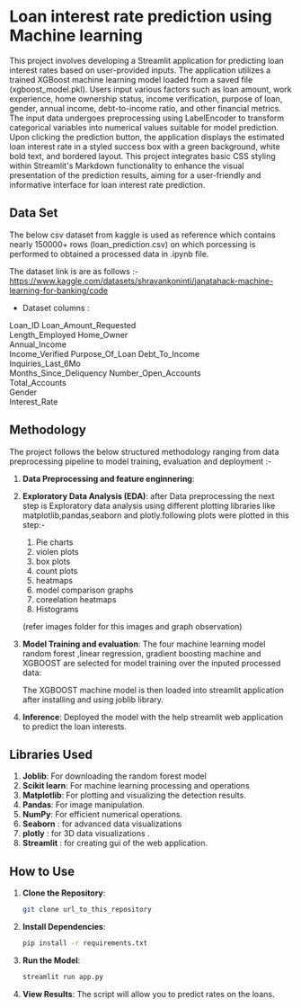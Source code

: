 #  Loan interest rate prediction using Machine learning

This project involves developing a Streamlit application for predicting loan interest rates based on user-provided inputs. The application utilizes a trained XGBoost machine learning model loaded from a saved file (xgboost_model.pkl). Users input various factors such as loan amount, work experience, home ownership status, income verification, purpose of loan, gender, annual income, debt-to-income ratio, and other financial metrics. The input data undergoes preprocessing using LabelEncoder to transform categorical variables into numerical values suitable for model prediction. Upon clicking the prediction button, the application displays the estimated loan interest rate in a styled success box with a green background, white bold text, and bordered layout. This project integrates basic CSS styling within Streamlit's Markdown functionality to enhance the visual presentation of the prediction results, aiming for a user-friendly and informative interface for loan interest rate prediction.

## Data Set

The below csv dataset from kaggle is used as reference which contains nearly 150000+ rows (loan_prediction.csv) on which porcessing is performed to obtained a  processed data in .ipynb file.

The dataset link is are as follows :-
https://www.kaggle.com/datasets/shravankoninti/janatahack-machine-learning-for-banking/code

- Dataset columns :

Loan_ID	
Loan_Amount_Requested	
Length_Employed	
Home_Owner	
Annual_Income	
Income_Verified	
Purpose_Of_Loan	
Debt_To_Income	
Inquiries_Last_6Mo	
Months_Since_Deliquency	
Number_Open_Accounts	
Total_Accounts	
Gender	
Interest_Rate

## Methodology

The project follows the below structured methodology ranging from data preprocessing pipeline to model training, evaluation and deployment :-

1. **Data Preprocessing and feature enginnering**: 
2. **Exploratory Data Analysis (EDA)**:
    after Data preprocessing the next step is Exploratory  data analysis using different plotting libraries like matplotlib,pandas,seaborn and plotly.following plots were plotted in this step:-
    1) Pie charts
    2) violen plots
    3) box plots
    4) count plots
    5) heatmaps
    6) model comparison graphs
    7) coreelation heatmaps
    8) Histograms

    (refer images folder for this images and graph observation)
  

4. **Model Training and evaluation**: 
     The four machine learning model random forest ,linear regression, gradient boosting machine and XGBOOST are selected for model training over the inputed processed data:
    
     The  XGBOOST machine model is then loaded into streamlit application after installing and using joblib library.

5. **Inference**: 
      Deployed the model with the help streamlit web application to predict the loan interests.


## Libraries Used

1. **Joblib**: For downloading the random forest model
2. **Scikit learn**: For machine learning processing  and operations
3. **Matplotlib**: For plotting and visualizing the detection results.
4. **Pandas**: For image manipulation.
5. **NumPy**: For efficient numerical operations.
6. **Seaborn** : for advanced data visualizations
7. **plotly** : for 3D data visualizations .
8. **Streamlit** : for creating gui of the web application.


## How to Use

1. **Clone the Repository**: 
    ```sh
    git clone url_to_this_repository
    ```

2. **Install Dependencies**: 
    ```sh
    pip install -r requirements.txt
    ```

3. **Run the Model**: 
    ```python
    streamlit run app.py
    ```

4. **View Results**: The script will allow you to predict rates on the loans.